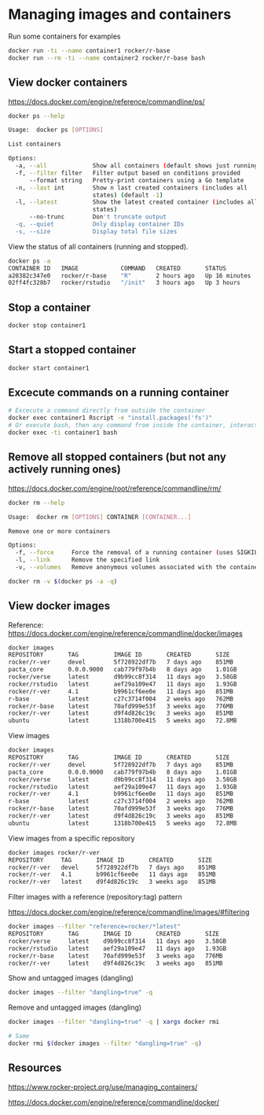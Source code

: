 
# Managing images and containers

Run some containers for examples

``` bash
docker run -ti --name container1 rocker/r-base
docker run --rm -ti --name container2 rocker/r-base bash
```

## View docker containers

<https://docs.docker.com/engine/reference/commandline/ps/>

``` bash
docker ps --help

Usage:  docker ps [OPTIONS]

List containers

Options:
  -a, --all             Show all containers (default shows just running)
  -f, --filter filter   Filter output based on conditions provided
      --format string   Pretty-print containers using a Go template
  -n, --last int        Show n last created containers (includes all
                        states) (default -1)
  -l, --latest          Show the latest created container (includes all
                        states)
      --no-trunc        Don't truncate output
  -q, --quiet           Only display container IDs
  -s, --size            Display total file sizes
```

View the status of all containers (running and stopped).

``` bash
docker ps -a
CONTAINER ID   IMAGE            COMMAND   CREATED       STATUS          PORTS                    NAMES
a20382c347e0   rocker/r-base    "R"       2 hours ago   Up 16 minutes                            container1
02ff4fc328b7   rocker/rstudio   "/init"   3 hours ago   Up 3 hours      0.0.0.0:8787->8787/tcp   busy_mayer
```

## Stop a container

``` bash
docker stop container1
```

## Start a stopped container

``` bash
docker start container1
```

## Excecute commands on a running container

``` bash
# Excecute a command directly from outside the container
docker exec container1 Rscript -e "install.packages('fs')"
# Or execute bash, then any command from inside the container, interactively
docker exec -ti container1 bash
```

## Remove all stopped containers (but not any actively running ones)

<https://docs.docker.com/engine/root/reference/commandline/rm/>

``` bash
docker rm --help

Usage:  docker rm [OPTIONS] CONTAINER [CONTAINER...]

Remove one or more containers

Options:
  -f, --force     Force the removal of a running container (uses SIGKILL)
  -l, --link      Remove the specified link
  -v, --volumes   Remove anonymous volumes associated with the container
```

``` bash
docker rm -v $(docker ps -a -q)
```

## View docker images

Reference:
<https://docs.docker.com/engine/reference/commandline/docker/images>

``` bash
docker images
REPOSITORY       TAG          IMAGE ID       CREATED       SIZE
rocker/r-ver     devel        5f728922df7b   7 days ago    851MB
pacta_core       0.0.0.9000   cab779f97b4b   8 days ago    1.01GB
rocker/verse     latest       d9b99cc8f314   11 days ago   3.58GB
rocker/rstudio   latest       aef29a109e47   11 days ago   1.93GB
rocker/r-ver     4.1          b9961cf6ee0e   11 days ago   851MB
r-base           latest       c27c3714f004   2 weeks ago   762MB
rocker/r-base    latest       70afd999e53f   3 weeks ago   776MB
rocker/r-ver     latest       d9f4d826c19c   3 weeks ago   851MB
ubuntu           latest       1318b700e415   5 weeks ago   72.8MB
```

View images

``` bash
docker images
REPOSITORY       TAG          IMAGE ID       CREATED       SIZE
rocker/r-ver     devel        5f728922df7b   7 days ago    851MB
pacta_core       0.0.0.9000   cab779f97b4b   8 days ago    1.01GB
rocker/verse     latest       d9b99cc8f314   11 days ago   3.58GB
rocker/rstudio   latest       aef29a109e47   11 days ago   1.93GB
rocker/r-ver     4.1          b9961cf6ee0e   11 days ago   851MB
r-base           latest       c27c3714f004   2 weeks ago   762MB
rocker/r-base    latest       70afd999e53f   3 weeks ago   776MB
rocker/r-ver     latest       d9f4d826c19c   3 weeks ago   851MB
ubuntu           latest       1318b700e415   5 weeks ago   72.8MB
```

View images from a specific repository

``` bash
docker images rocker/r-ver
REPOSITORY     TAG       IMAGE ID       CREATED       SIZE
rocker/r-ver   devel     5f728922df7b   7 days ago    851MB
rocker/r-ver   4.1       b9961cf6ee0e   11 days ago   851MB
rocker/r-ver   latest    d9f4d826c19c   3 weeks ago   851MB
```

Filter images with a reference (repository:tag) pattern

<https://docs.docker.com/engine/reference/commandline/images/#filtering>

``` bash
docker images --filter "reference=rocker/*latest"
REPOSITORY       TAG       IMAGE ID       CREATED       SIZE
rocker/verse     latest    d9b99cc8f314   11 days ago   3.58GB
rocker/rstudio   latest    aef29a109e47   11 days ago   1.93GB
rocker/r-base    latest    70afd999e53f   3 weeks ago   776MB
rocker/r-ver     latest    d9f4d826c19c   3 weeks ago   851MB
```

Show and untagged images (dangling)

``` bash
docker images --filter "dangling=true" -q
```

Remove and untagged images (dangling)

``` bash
docker images --filter "dangling=true" -q | xargs docker rmi

# Same
docker rmi $(docker images --filter "dangling=true" -q)
```

## Resources

<https://www.rocker-project.org/use/managing_containers/>

<https://docs.docker.com/engine/reference/commandline/docker/>
